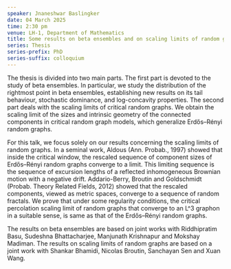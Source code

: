 ```yaml
---
speaker: Jnaneshwar Baslingker
date: 04 March 2025
time: 2:30 pm
venue: LH-1, Department of Mathematics
title: Some results on beta ensembles and on scaling limits of random graphs
series: Thesis
series-prefix: PhD
series-suffix: colloquium
---
```


The thesis is divided into two main parts. The first part is devoted to the study of beta ensembles. In particular, we study the distribution of the rightmost point in beta ensembles, establishing new results on its tail behaviour, stochastic dominance, and log-concavity properties. The second part deals with the scaling limits of critical random graphs. We obtain the scaling limit of the sizes and intrinsic geometry of the connected components in critical random graph models, which generalize Erdős–Rényi random graphs.

For this talk, we focus solely on our results concerning the scaling limits of random graphs. In a seminal work, Aldous (Ann. Probab., 1997) showed that inside the critical window, the rescaled sequence of component sizes of Erdős–Rényi random graphs converge to a limit. This limiting sequence is the sequence of excursion lengths of a reflected inhomogeneous Brownian motion with a negative drift. Addario-Berry, Broutin and Goldschmidt (Probab. Theory Related Fields, 2012) showed that the rescaled components, viewed as metric spaces, converge to a sequence of random fractals. We prove that under some regularity conditions, the critical percolation scaling limit of random graphs that converge to an L^3 graphon in a suitable sense, is same as that of the Erdős–Rényi random graphs.

The results on beta ensembles are based on joint works with Riddhipratim Basu, Sudeshna Bhattacharjee, Manjunath Krishnapur and Mokshay Madiman. The results on scaling limits of random graphs are based on a joint work with Shankar Bhamidi, Nicolas Broutin, Sanchayan Sen and Xuan Wang.

